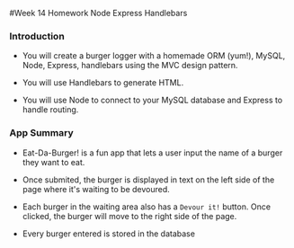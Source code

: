 #Week 14 Homework Node Express Handlebars

### Introduction

* You will create a burger logger with a homemade ORM (yum!), MySQL, Node, Express, handlebars using the MVC design pattern.

* You will use Handlebars to generate HTML.

* You will use Node to connect to your MySQL database and Express to handle routing.

### App Summary

* Eat-Da-Burger! is a fun app that lets a user input the name of a burger they want to eat. 

* Once submited, the burger is displayed in text on the left side of the page where it's waiting to be devoured. 

* Each burger in the waiting area also has a `Devour it!` button. Once clicked, the burger will move to the right side of the page. 

* Every burger entered is stored in the database